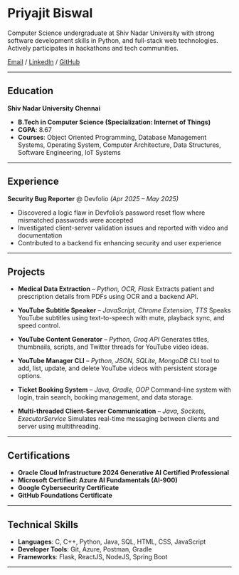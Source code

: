 # Priyajit Biswal

Computer Science undergraduate at Shiv Nadar University with strong software development skills in Python, and full-stack web technologies. Actively participates in hackathons and tech communities.

[Email](mailto:priyajitbiswal010@gmail.com) / [LinkedIn](https://www.linkedin.com/in/priyajit-biswal) / [GitHub](https://github.com/priyajitbiswal)

---

## Education

**Shiv Nadar University Chennai**

- **B.Tech in Computer Science (Specialization: Internet of Things)**
- **CGPA**: 8.67<br>
- **Courses**: Object Oriented Programming, Database Management Systems, Operating System, Computer Architecture, Data Structures, Software Engineering, IoT Systems

---

## Experience

**Security Bug Reporter** @ Devfolio _(Apr 2025 – May 2025)_

- Discovered a logic flaw in Devfolio’s password reset flow where mismatched passwords were accepted
- Investigated client-server validation issues and reported with video and documentation
- Contributed to a backend fix enhancing security and user experience

---

## Projects

- **Medical Data Extraction** – _Python, OCR, Flask_
  Extracts patient and prescription details from PDFs using OCR and a backend API.

- **YouTube Subtitle Speaker** – _JavaScript, Chrome Extension, TTS_
  Speaks YouTube subtitles using text-to-speech with mute, playback sync, and speed control.

- **YouTube Content Generator** – _Python, Groq API_
  Generates titles, thumbnails, scripts, and Twitter threads for YouTube video ideas.

- **YouTube Manager CLI** – _Python, JSON, SQLite, MongoDB_
  CLI tool to add, list, update, and delete YouTube videos with persistent storage options.

- **Ticket Booking System** – _Java, Gradle, OOP_
  Command-line system with login, train search, booking management, and data storage.

- **Multi-threaded Client-Server Communication** – _Java, Sockets, ExecutorService_
  Simulates real-time messaging between clients and server using multithreading.

---

## Certifications

- **Oracle Cloud Infrastructure 2024 Generative AI Certified Professional**
- **Microsoft Certified: Azure AI Fundamentals (AI-900)**
- **Google Cybersecurity Certificate**
- **GitHub Foundations Certificate**

---

## Technical Skills

- **Languages**: C, C++, Python, Java, SQL, HTML, CSS, JavaScript
- **Developer Tools**: Git, Azure, Postman, Gradle
- **Frameworks**: Flask, ReactJS, NodeJS, Spring Boot

---
